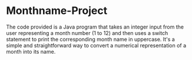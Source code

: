 # Monthname-Project
The code provided is a Java program that takes an integer input from the user representing a month number (1 to 12) and then uses a switch statement to print the corresponding month name in uppercase.
It's a simple and straightforward way to convert a numerical representation of a month into its name.
